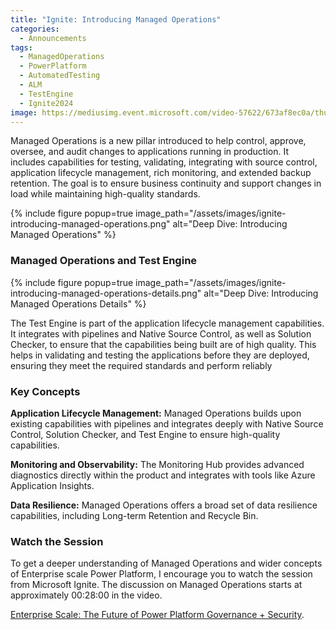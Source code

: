 ```yaml
---
title: "Ignite: Introducing Managed Operations"
categories:
  - Announcements
tags:
  - ManagedOperations
  - PowerPlatform
  - AutomatedTesting
  - ALM
  - TestEngine
  - Ignite2024
image: https://mediusimg.event.microsoft.com/video-57622/673af8ec0a/thumbnail.jpg?sv=2018-03-28&sr=c&sig=J8TGYhx3D7RbyWqD%2FU1Q1gvq3U3p7B2E4P7CoTL86QA%3D&se=2029-11-20T19%3A34%3A08Z&sp=r
---
```


Managed Operations is a new pillar introduced to help control, approve, oversee, and audit changes to applications running in production. It includes capabilities for testing, validating, integrating with source control, application lifecycle management, rich monitoring, and extended backup retention. The goal is to ensure business continuity and support changes in load while maintaining high-quality standards.

{% include figure popup=true image_path="/assets/images/ignite-introducing-managed-operations.png" alt="Deep Dive: Introducing Managed Operations" %}

### Managed Operations and Test Engine

{% include figure popup=true image_path="/assets/images/ignite-introducing-managed-operations-details.png" alt="Deep Dive: Introducing Managed Operations Details" %}

The Test Engine is part of the application lifecycle management capabilities. It integrates with pipelines and Native Source Control, as well as Solution Checker, to ensure that the capabilities being built are of high quality. This helps in validating and testing the applications before they are deployed, ensuring they meet the required standards and perform reliably

### Key Concepts

**Application Lifecycle Management:**
Managed Operations builds upon existing capabilities with pipelines and integrates deeply with Native Source Control, Solution Checker, and Test Engine to ensure high-quality capabilities.

**Monitoring and Observability:**
The Monitoring Hub provides advanced diagnostics directly within the product and integrates with tools like Azure Application Insights.

**Data Resilience:**
Managed Operations offers a broad set of data resilience capabilities, including Long-term Retention and Recycle Bin.

### Watch the Session

To get a deeper understanding of Managed Operations and wider concepts of Enterprise scale Power Platform, I encourage you to watch the session from Microsoft Ignite. The discussion on Managed Operations starts at approximately 00:28:00 in the video.

[Enterprise Scale: The Future of Power Platform Governance + Security](https://ignite.microsoft.com/en-US/sessions/BRK180).
